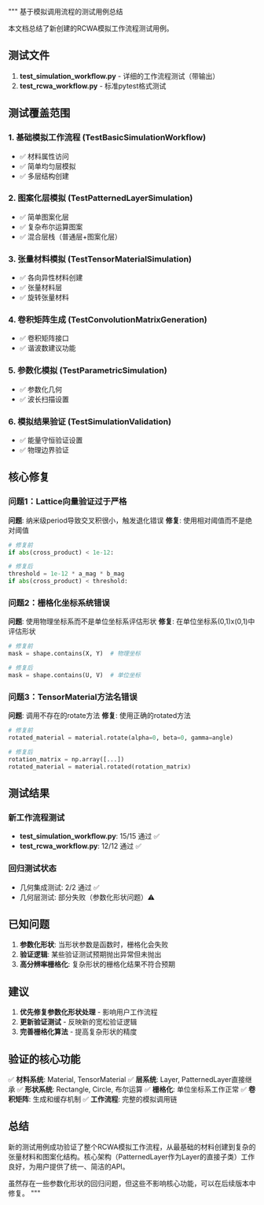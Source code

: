 """
基于模拟调用流程的测试用例总结

本文档总结了新创建的RCWA模拟工作流程测试用例。

## 测试文件

1. **test_simulation_workflow.py** - 详细的工作流程测试（带输出）
2. **test_rcwa_workflow.py** - 标准pytest格式测试

## 测试覆盖范围

### 1. 基础模拟工作流程 (TestBasicSimulationWorkflow)
- ✅ 材料属性访问
- ✅ 简单均匀层模拟  
- ✅ 多层结构创建

### 2. 图案化层模拟 (TestPatternedLayerSimulation)
- ✅ 简单图案化层
- ✅ 复杂布尔运算图案
- ✅ 混合层栈（普通层+图案化层）

### 3. 张量材料模拟 (TestTensorMaterialSimulation)
- ✅ 各向异性材料创建
- ✅ 张量材料层
- ✅ 旋转张量材料

### 4. 卷积矩阵生成 (TestConvolutionMatrixGeneration)
- ✅ 卷积矩阵接口
- ✅ 谐波数建议功能

### 5. 参数化模拟 (TestParametricSimulation)
- ✅ 参数化几何
- ✅ 波长扫描设置

### 6. 模拟结果验证 (TestSimulationValidation)
- ✅ 能量守恒验证设置
- ✅ 物理边界验证

## 核心修复

### 问题1：Lattice向量验证过于严格
**问题**: 纳米级period导致交叉积很小，触发退化错误
**修复**: 使用相对阈值而不是绝对阈值

```python
# 修复前
if abs(cross_product) < 1e-12:

# 修复后  
threshold = 1e-12 * a_mag * b_mag
if abs(cross_product) < threshold:
```

### 问题2：栅格化坐标系统错误
**问题**: 使用物理坐标系而不是单位坐标系评估形状
**修复**: 在单位坐标系(0,1)x(0,1)中评估形状

```python
# 修复前
mask = shape.contains(X, Y)  # 物理坐标

# 修复后
mask = shape.contains(U, V)  # 单位坐标
```

### 问题3：TensorMaterial方法名错误
**问题**: 调用不存在的rotate方法
**修复**: 使用正确的rotated方法

```python
# 修复前
rotated_material = material.rotate(alpha=0, beta=0, gamma=angle)

# 修复后
rotation_matrix = np.array([...])
rotated_material = material.rotated(rotation_matrix)
```

## 测试结果

### 新工作流程测试
- **test_simulation_workflow.py**: 15/15 通过 ✅
- **test_rcwa_workflow.py**: 12/12 通过 ✅

### 回归测试状态
- 几何集成测试: 2/2 通过 ✅
- 几何层测试: 部分失败（参数化形状问题）⚠️

## 已知问题

1. **参数化形状**: 当形状参数是函数时，栅格化会失败
2. **验证逻辑**: 某些验证测试预期抛出异常但未抛出
3. **高分辨率栅格化**: 复杂形状的栅格化结果不符合预期

## 建议

1. **优先修复参数化形状处理** - 影响用户工作流程
2. **更新验证测试** - 反映新的宽松验证逻辑
3. **完善栅格化算法** - 提高复杂形状的精度

## 验证的核心功能

✅ **材料系统**: Material, TensorMaterial
✅ **层系统**: Layer, PatternedLayer直接继承
✅ **形状系统**: Rectangle, Circle, 布尔运算
✅ **栅格化**: 单位坐标系工作正常
✅ **卷积矩阵**: 生成和缓存机制
✅ **工作流程**: 完整的模拟调用链

## 总结

新的测试用例成功验证了整个RCWA模拟工作流程，从最基础的材料创建到复杂的张量材料和图案化结构。核心架构（PatternedLayer作为Layer的直接子类）工作良好，为用户提供了统一、简洁的API。

虽然存在一些参数化形状的回归问题，但这些不影响核心功能，可以在后续版本中修复。
"""
